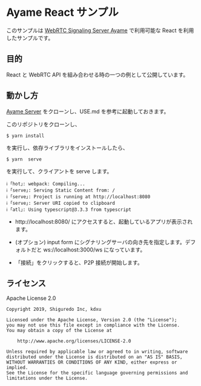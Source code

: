 # Ayame React サンプル

このサンプルは [WebRTC Signaling Server Ayame](https://github.com/shiguredo/ayame) で利用可能な React を利用したサンプルです。

## 目的

React と WebRTC API を組み合わせる時の一つの例として公開しています。

## 動かし方

[Ayame Server](https://github.com/shiguredo/ayame) をクローンし、USE.md を参考に起動しておきます。

このリポジトリをクローンし、

```
$ yarn install
```
を実行し、依存ライブラリをインストールしたら、

```
$ yarn  serve
```

を実行して、クライアントを serve します。

```
ℹ ｢hot｣: webpack: Compiling...
ℹ ｢serve｣: Serving Static Content from: /
ℹ ｢serve｣: Project is running at http://localhost:8080
ℹ ｢serve｣: Server URI copied to clipboard
ℹ ｢atl｣: Using typescript@3.3.3 from typescript
```
- http://localhost:8080/ にアクセスすると、起動しているアプリが表示されます。

- (オプション) input form にシグナリングサーバの向き先を指定します。デフォルトだと ws://localhost:3000/ws  になっています。

- 「接続」をクリックすると、P2P 接続が開始します。


## ライセンス

Apache License 2.0

```
Copyright 2019, Shiguredo Inc, kdxu

Licensed under the Apache License, Version 2.0 (the "License");
you may not use this file except in compliance with the License.
You may obtain a copy of the License at

    http://www.apache.org/licenses/LICENSE-2.0

Unless required by applicable law or agreed to in writing, software
distributed under the License is distributed on an "AS IS" BASIS,
WITHOUT WARRANTIES OR CONDITIONS OF ANY KIND, either express or implied.
See the License for the specific language governing permissions and
limitations under the License.
```
